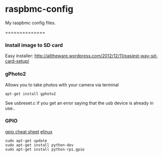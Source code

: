 raspbmc-config
==============

My raspbmc config files.

==============

### Install image to SD card

Easy installer: http://alltheware.wordpress.com/2012/12/11/easiest-way-sd-card-setup/


### gPhoto2

Allows you to take photos with your camera via terminal

```apt-get install gphoto2```

See usbreset.c if you get an error saying that the usb device is already in use..


### GPIO

[gpio cheat sheet](https://www.dropbox.com/s/m5l185qxq9w5mzk/raspberry-pi-gpio-cheat-sheet.jpg)
[elinux](http://elinux.org/RPi_Low-level_peripherals)

	sudo apt-get update
	sudo apt-get install python-dev
	sudo apt-get install python-rpi.gpio